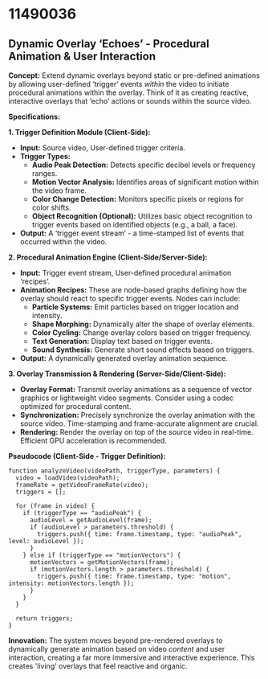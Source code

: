 # 11490036

## Dynamic Overlay ‘Echoes’ - Procedural Animation & User Interaction

**Concept:** Extend dynamic overlays beyond static or pre-defined animations by allowing user-defined ‘trigger’ events *within* the video to initiate procedural animations within the overlay. Think of it as creating reactive, interactive overlays that ‘echo’ actions or sounds within the source video.

**Specifications:**

**1. Trigger Definition Module (Client-Side):**

*   **Input:** Source video, User-defined trigger criteria.
*   **Trigger Types:**
    *   **Audio Peak Detection:** Detects specific decibel levels or frequency ranges.
    *   **Motion Vector Analysis:** Identifies areas of significant motion within the video frame.
    *   **Color Change Detection:** Monitors specific pixels or regions for color shifts.
    *   **Object Recognition (Optional):** Utilizes basic object recognition to trigger events based on identified objects (e.g., a ball, a face).
*   **Output:** A ‘trigger event stream’ - a time-stamped list of events that occurred within the video.

**2. Procedural Animation Engine (Client-Side/Server-Side):**

*   **Input:** Trigger event stream, User-defined procedural animation ‘recipes’.
*   **Animation Recipes:** These are node-based graphs defining how the overlay should react to specific trigger events. Nodes can include:
    *   **Particle Systems:** Emit particles based on trigger location and intensity.
    *   **Shape Morphing:** Dynamically alter the shape of overlay elements.
    *   **Color Cycling:** Change overlay colors based on trigger frequency.
    *   **Text Generation:** Display text based on trigger events.
    *   **Sound Synthesis:** Generate short sound effects based on triggers.
*   **Output:** A dynamically generated overlay animation sequence.

**3. Overlay Transmission & Rendering (Server-Side/Client-Side):**

*   **Overlay Format:** Transmit overlay animations as a sequence of vector graphics or lightweight video segments.  Consider using a codec optimized for procedural content.
*   **Synchronization:** Precisely synchronize the overlay animation with the source video.  Time-stamping and frame-accurate alignment are crucial.
*   **Rendering:**  Render the overlay on top of the source video in real-time.  Efficient GPU acceleration is recommended.



**Pseudocode (Client-Side - Trigger Definition):**

```
function analyzeVideo(videoPath, triggerType, parameters) {
  video = loadVideo(videoPath);
  frameRate = getVideoFrameRate(video);
  triggers = [];

  for (frame in video) {
    if (triggerType == "audioPeak") {
      audioLevel = getAudioLevel(frame);
      if (audioLevel > parameters.threshold) {
        triggers.push({ time: frame.timestamp, type: "audioPeak", level: audioLevel });
      }
    } else if (triggerType == "motionVectors") {
      motionVectors = getMotionVectors(frame);
      if (motionVectors.length > parameters.threshold) {
        triggers.push({ time: frame.timestamp, type: "motion", intensity: motionVectors.length });
      }
    }
  }

  return triggers;
}
```

**Innovation:** The system moves beyond pre-rendered overlays to dynamically generate animation based on video *content* and user interaction, creating a far more immersive and interactive experience. This creates 'living' overlays that feel reactive and organic.